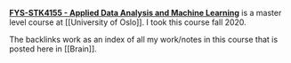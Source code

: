 **[FYS-STK4155 - Applied Data Analysis and Machine Learning](https://www.uio.no/studier/emner/matnat/fys/FYS-STK4155/index-eng.html)** is a master level course at [[University of Oslo]]. I took this course fall 2020.

The backlinks work as an index of all my work/notes in this course that is posted here in [[Brain]].